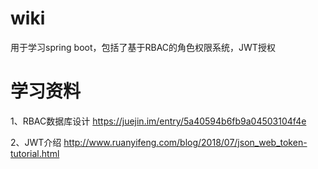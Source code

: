 # wiki
用于学习spring boot，包括了基于RBAC的角色权限系统，JWT授权

# 学习资料
1、RBAC数据库设计 https://juejin.im/entry/5a40594b6fb9a04503104f4e

2、JWT介绍 http://www.ruanyifeng.com/blog/2018/07/json_web_token-tutorial.html
